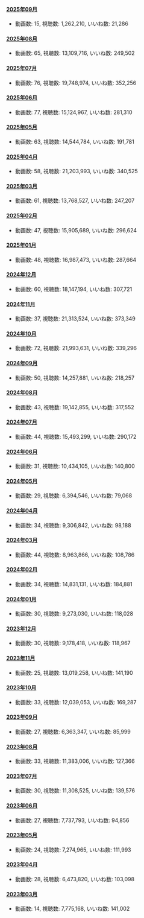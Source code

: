#### [2025年09月](videos/202509 "wikilink")

-   動画数: 15, 視聴数: 1,262,210, いいね数: 21,286

#### [2025年08月](videos/202508 "wikilink")

-   動画数: 65, 視聴数: 13,109,716, いいね数: 249,502

#### [2025年07月](videos/202507 "wikilink")

-   動画数: 76, 視聴数: 19,748,974, いいね数: 352,256

#### [2025年06月](videos/202506 "wikilink")

-   動画数: 77, 視聴数: 15,124,967, いいね数: 281,310

#### [2025年05月](videos/202505 "wikilink")

-   動画数: 63, 視聴数: 14,544,784, いいね数: 191,781

#### [2025年04月](videos/202504 "wikilink")

-   動画数: 58, 視聴数: 21,203,993, いいね数: 340,525

#### [2025年03月](videos/202503 "wikilink")

-   動画数: 61, 視聴数: 13,768,527, いいね数: 247,207

#### [2025年02月](videos/202502 "wikilink")

-   動画数: 47, 視聴数: 15,905,689, いいね数: 296,624

#### [2025年01月](videos/202501 "wikilink")

-   動画数: 48, 視聴数: 16,987,473, いいね数: 287,664

#### [2024年12月](videos/202412 "wikilink")

-   動画数: 60, 視聴数: 18,147,194, いいね数: 307,721

#### [2024年11月](videos/202411 "wikilink")

-   動画数: 37, 視聴数: 21,313,524, いいね数: 373,349

#### [2024年10月](videos/202410 "wikilink")

-   動画数: 72, 視聴数: 21,993,631, いいね数: 339,296

#### [2024年09月](videos/202409 "wikilink")

-   動画数: 50, 視聴数: 14,257,881, いいね数: 218,257

#### [2024年08月](videos/202408 "wikilink")

-   動画数: 43, 視聴数: 19,142,855, いいね数: 317,552

#### [2024年07月](videos/202407 "wikilink")

-   動画数: 44, 視聴数: 15,493,299, いいね数: 290,172

#### [2024年06月](videos/202406 "wikilink")

-   動画数: 31, 視聴数: 10,434,105, いいね数: 140,800

#### [2024年05月](videos/202405 "wikilink")

-   動画数: 29, 視聴数: 6,394,546, いいね数: 79,068

#### [2024年04月](videos/202404 "wikilink")

-   動画数: 34, 視聴数: 9,306,842, いいね数: 98,188

#### [2024年03月](videos/202403 "wikilink")

-   動画数: 44, 視聴数: 8,963,866, いいね数: 108,786

#### [2024年02月](videos/202402 "wikilink")

-   動画数: 34, 視聴数: 14,831,131, いいね数: 184,881

#### [2024年01月](videos/202401 "wikilink")

-   動画数: 30, 視聴数: 9,273,030, いいね数: 118,028

#### [2023年12月](videos/202312 "wikilink")

-   動画数: 30, 視聴数: 9,178,418, いいね数: 118,967

#### [2023年11月](videos/202311 "wikilink")

-   動画数: 25, 視聴数: 13,019,258, いいね数: 141,190

#### [2023年10月](videos/202310 "wikilink")

-   動画数: 33, 視聴数: 12,039,053, いいね数: 169,287

#### [2023年09月](videos/202309 "wikilink")

-   動画数: 27, 視聴数: 6,363,347, いいね数: 85,999

#### [2023年08月](videos/202308 "wikilink")

-   動画数: 33, 視聴数: 11,383,006, いいね数: 127,366

#### [2023年07月](videos/202307 "wikilink")

-   動画数: 30, 視聴数: 11,308,525, いいね数: 139,576

#### [2023年06月](videos/202306 "wikilink")

-   動画数: 27, 視聴数: 7,737,793, いいね数: 94,856

#### [2023年05月](videos/202305 "wikilink")

-   動画数: 24, 視聴数: 7,274,965, いいね数: 111,993

#### [2023年04月](videos/202304 "wikilink")

-   動画数: 28, 視聴数: 6,473,820, いいね数: 103,098

#### [2023年03月](videos/202303 "wikilink")

-   動画数: 14, 視聴数: 7,775,168, いいね数: 141,002

